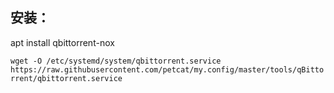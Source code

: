 ## 安装：
apt install qbittorrent-nox

`wget -O /etc/systemd/system/qbittorrent.service https://raw.githubusercontent.com/petcat/my.config/master/tools/qBittorrent/qbittorrent.service`
